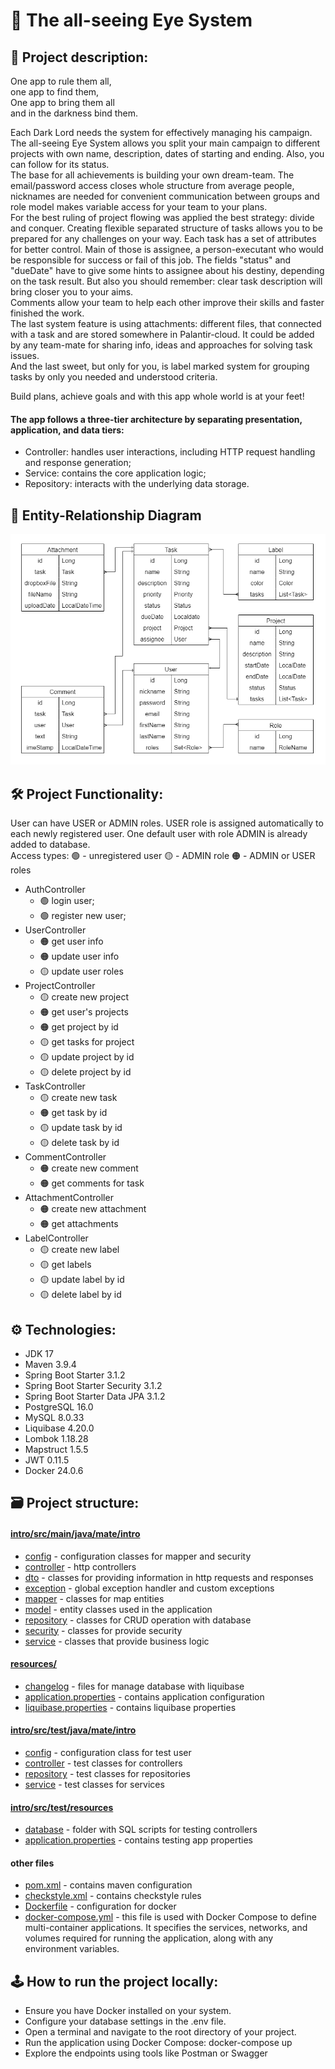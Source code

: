 # 🧙 The all-seeing Eye System

## 📜 Project description:

One app to rule them all,<br />
one app to find them,<br />
One app to bring them all<br />
and in the darkness bind them.<br />

Each Dark Lord needs the system for effectively managing his campaign.<br /> 
The all-seeing Eye System allows you split your main campaign to different projects with own name, description, dates of starting and ending. Also, you can follow for its status. <br />
The base for all achievements is building your own dream-team. The email/password access closes whole structure from average people, nicknames are needed for convenient communication between groups and role model makes variable access for your team to your plans. <br /> 
For the best ruling of project flowing was applied the best strategy: divide and conquer. Creating flexible separated structure of tasks allows you to be prepared for any challenges on your way.
Each task has a set of attributes for better control. Main of those is assignee, a person-executant who would be responsible for success or fail of this job. 
The fields "status" and "dueDate" have to give some hints to assignee about his destiny, depending on the task result. But also you should remember: clear task description will bring closer you to your aims. <br />
Comments allow your team to help each other improve their skills and faster finished the work. <br />
The last system feature is using attachments: different files, that connected with a task and are stored somewhere in Palantir-cloud. It could be added by any team-mate for sharing info, ideas and approaches for solving task issues. <br />
And the last sweet, but only for you, is label marked system for grouping tasks by only you needed and understood criteria. <br />

Build plans, achieve goals and with this app whole world is at your feet!

#### The app follows a three-tier architecture by separating presentation, application, and data tiers:

* Controller: handles user interactions, including HTTP request handling and response generation;
* Service: contains the core application logic;
* Repository: interacts with the underlying data storage.

## 🔗 Entity-Relationship Diagram

![](images/task_diagram.png)

## 🛠️ Project Functionality:

User can have USER or ADMIN roles. USER role is assigned automatically to each newly registered user. One default user with role ADMIN is already added to database. <br />
Access types: 🟢 - unregistered user 🟡 - ADMIN role 🟠 - ADMIN or USER roles
* AuthController
  * 🟢 login user;
  * 🟢 register new user;
* UserController
  * 🟠 get user info
  * 🟠 update user info
  * 🟡 update user roles
* ProjectController
  * 🟡 create new project
  * 🟠 get user's projects
  * 🟠 get project by id
  * 🟡 get tasks for project
  * 🟡 update project by id
  * 🟡 delete project by id
* TaskController
  * 🟡 create new task
  * 🟠 get task by id
  * 🟡 update task by id
  * 🟡 delete task by id
* CommentController
  * 🟠 create new comment
  * 🟠 get comments for task
* AttachmentController
  * 🟠 create new attachment
  * 🟠 get attachments
* LabelController
  * 🟡 create new label
  * 🟡 get labels
  * 🟡 update label by id
  * 🟡 delete label by id

## ⚙️ Technologies:

* JDK 17
* Maven 3.9.4
* Spring Boot Starter 3.1.2
* Spring Boot Starter Security 3.1.2
* Spring Boot Starter Data JPA 3.1.2
* PostgreSQL 16.0
* MySQL 8.0.33
* Liquibase 4.20.0
* Lombok 1.18.28
* Mapstruct 1.5.5
* JWT 0.11.5
* Docker 24.0.6

## 🗃️ Project structure:

#### [intro/src/main/java/mate/intro](src/main/java/mate/intro)
* [config](src/main/java/mate/intro/config) - configuration classes for mapper and security
* [controller](src/main/java/mate/intro/controller) - http controllers
* [dto](src/main/java/mate/intro/dto) - classes for providing information in http requests and responses
* [exception](src/main/java/mate/intro/exception) - global exception handler and custom exceptions
* [mapper](src/main/java/mate/intro/mapper) - classes for map entities
* [model](src/main/java/mate/intro/model) - entity classes used in the application
* [repository](src/main/java/mate/intro/repository) - classes for CRUD operation with database
* [security](src/main/java/mate/intro/security) - classes for provide security
* [service](src/main/java/mate/intro/service) - classes that provide business logic

#### [resources/](src/main/resources)
* [changelog](src/main/resources) - files for manage database with liquibase
* [application.properties](src/main/resources) - contains application configuration
* [liquibase.properties](src/main/resources) - contains liquibase properties

#### [intro/src/test/java/mate/intro](src/test/java/mate/intro)
* [config](src/test/java/mate/intro/config) - configuration class for test user
* [controller](src/test/java/mate/intro/controller) - test classes for controllers
* [repository](src/test/java/mate/intro/repository) - test classes for repositories
* [service](src/test/java/mate/intro/service) - test classes for services

#### [intro/src/test/resources](src/test/resources)
* [database](src/test/resources/database) - folder with SQL scripts for testing controllers
* [application.properties](src/test/resources/application.properties) - contains testing app properties 

#### other files
* [pom.xml](pom.xml) - contains maven configuration
* [checkstyle.xml](checkstyle.xml) - contains checkstyle rules
* [Dockerfile](Dockerfile) - configuration for docker
* [docker-compose.yml](docker-compose.yaml) - this file is used with Docker Compose to define multi-container applications. It specifies the services, networks, and volumes required for running the application, along with any environment variables.

## 🕹️ How to run the project locally:
* Ensure you have Docker installed on your system.
* Configure your database settings in the .env file.
* Open a terminal and navigate to the root directory of your project.
* Run the application using Docker Compose: docker-compose up
* Explore the endpoints using tools like Postman or Swagger
